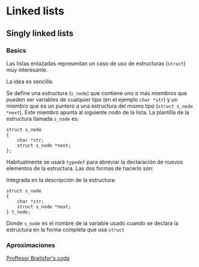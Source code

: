 # Linked lists

## Singly linked lists 

### Basics

Las listas enlazadas representan un caso de uso de estructuras (`struct`) muy interesante. 

La idea es sencilla:

Se define una estructura (`s_node`) que contiene uno o más miembros que pueden ser variables de cualquier tipo (en el ejemplo `char *str`)  y un miembro que es un puntero a una estructura del mismo tipo (`struct s_node *next`). Este miembro apunta al siguiente nodo de la lista. La plantilla de la estructura llamada `s_node` es:

```
struct s_node
{
	char *str;
	struct s_node *next;
};
```	

Habitualmente se usará `typedef` para abreviar la declaración de nuevos elementos de la estructura. Las dos formas de hacerlo son:

Integrada en la descripción de la estructura:

```
struct s_node
{
	char *str;
	struct s_node *next;
} t_node;
```	

Donde `s_node` es el nombre de la variable usado cuando se declara la estructura en la forma completa que usa `struct` 

### Aproximaciones

[Proffesor Brailsfor's code](approaches/brailsford.c)
